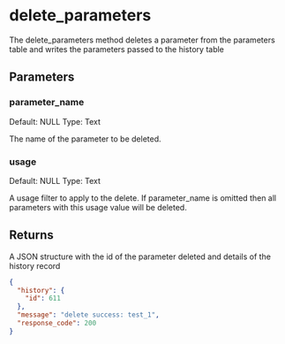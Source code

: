 # delete_parameters

The delete_parameters method deletes a parameter from the parameters table and writes the parameters passed to the history table

## Parameters

### parameter_name

Default: NULL
Type: Text

The name of the parameter to be deleted. 

### usage

Default: NULL
Type: Text

A usage filter to apply to the delete. If parameter_name is omitted then all parameters with this usage value will be deleted.

## Returns

A JSON structure with the id of the parameter deleted and details of the history record

```json
{
  "history": {
    "id": 611
  },
  "message": "delete success: test_1",
  "response_code": 200
}
```
